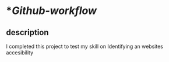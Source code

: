 # **Github-workflow*

## description
I completed this project to test my skill on Identifying an websites accesibility 